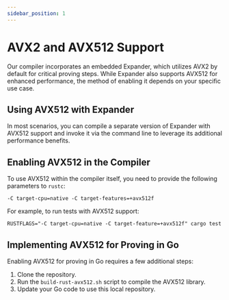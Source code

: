 ```yaml
---
sidebar_position: 1
---
```


# AVX2 and AVX512 Support

Our compiler incorporates an embedded Expander, which utilizes AVX2 by default for critical proving steps. While Expander also supports AVX512 for enhanced performance, the method of enabling it depends on your specific use case.

## Using AVX512 with Expander

In most scenarios, you can compile a separate version of Expander with AVX512 support and invoke it via the command line to leverage its additional performance benefits.

## Enabling AVX512 in the Compiler

To use AVX512 within the compiler itself, you need to provide the following parameters to `rustc`:

```
-C target-cpu=native -C target-features=+avx512f
```

For example, to run tests with AVX512 support:

```
RUSTFLAGS="-C target-cpu=native -C target-feature=+avx512f" cargo test
```

## Implementing AVX512 for Proving in Go

Enabling AVX512 for proving in Go requires a few additional steps:

1. Clone the repository.
2. Run the `build-rust-avx512.sh` script to compile the AVX512 library.
3. Update your Go code to use this local repository.
